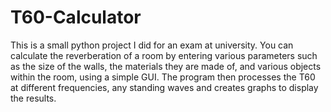 # T60-Calculator
This is a small python project I did for an exam at university. 
You can calculate the reverberation of a room by entering various parameters such as the size of the walls, the materials they are made of, 
and various objects within the room, using a simple GUI. 
The program then processes the T60 at different frequencies, any standing waves and creates graphs to display the results.


